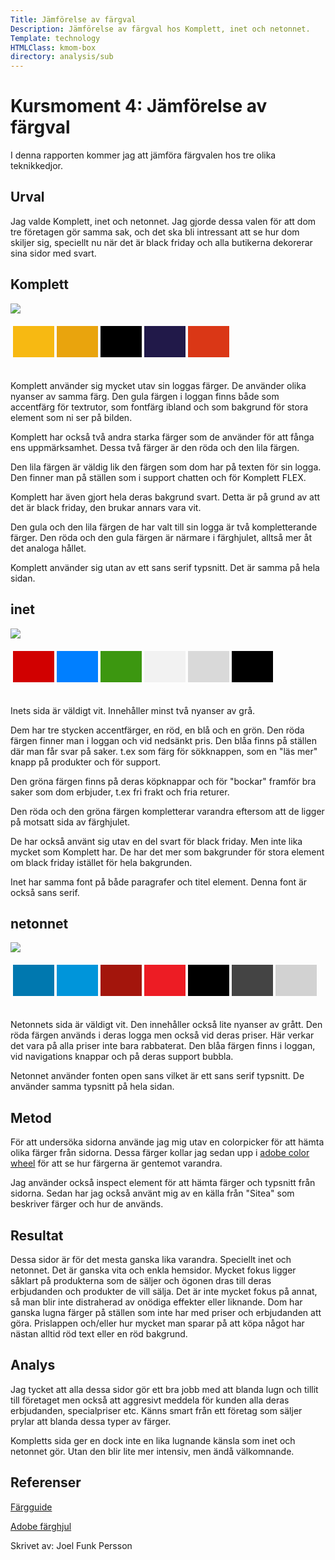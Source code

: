```yaml
---
Title: Jämförelse av färgval
Description: Jämförelse av färgval hos Komplett, inet och netonnet.
Template: technology
HTMLClass: kmom-box
directory: analysis/sub
---
```


Kursmoment 4: Jämförelse av färgval
=======================

I denna rapporten kommer jag att jämföra färgvalen hos tre olika teknikkedjor.

Urval
-----------------------

Jag valde Komplett, inet och netonnet. Jag gjorde dessa valen för att dom tre företagen gör samma sak, och det ska bli intressant att se hur dom skiljer sig, speciellt nu när det är black friday och alla butikerna dekorerar sina sidor med svart.

## Komplett
<img src="../../image/komplett.png">
<table style="border-spacing: 4px; border-collapse: separate;">
    <tr>
        <td style="height: 50px; width: 50px; background-color: #F7B912">
        <td style="height: 50px; width: 50px; background-color: #E9A40D">
        <td style="height: 50px; width: 50px; background-color: #000000">
        <td style="height: 50px; width: 50px; background-color: #211949">
        <td style="height: 50px; width: 50px; background-color: #DA3716">
    </tr>
</table>
<br>
Komplett använder sig mycket utav sin loggas färger. De använder olika nyanser av samma färg. Den gula färgen i loggan finns både som accentfärg för textrutor, som fontfärg ibland och som bakgrund för stora element som ni ser på bilden.

Komplett har också två andra starka färger som de använder för att fånga ens uppmärksamhet. Dessa två färger är den röda och den lila färgen.

Den lila färgen är väldig lik den färgen som dom har på texten för sin logga. Den finner man på ställen som i support chatten och för Komplett FLEX.

Komplett har även gjort hela deras bakgrund svart. Detta är på grund av att det är black friday, den brukar annars vara vit.

Den gula och den lila färgen de har valt till sin logga är två kompletterande färger. Den röda och den gula färgen är närmare i färghjulet, alltså mer åt det analoga hållet.

Komplett använder sig utan av ett sans serif typsnitt. Det är samma på hela sidan.


## inet
<img src="../../image/inet.png">
<table style="border-spacing: 4px; border-collapse: separate;">
    <tr>
        <td style="height: 50px; width: 50px; background-color: #D10000">
        <td style="height: 50px; width: 50px; background-color: #007FFF">
        <td style="height: 50px; width: 50px; background-color: #3C9710">
        <td style="height: 50px; width: 50px; background-color: #F2F2F2">
        <td style="height: 50px; width: 50px; background-color: #D9D9D9">
        <td style="height: 50px; width: 50px; background-color: #000000">
    </tr>
</table>
<br>
Inets sida är väldigt vit. Innehåller minst två nyanser av grå.

Dem har tre stycken accentfärger, en röd, en blå och en grön.
Den röda färgen finner man i loggan och vid nedsänkt pris. Den blåa finns på ställen där man får svar på saker. t.ex som färg för sökknappen, som en "läs mer" knapp på produkter och för support.

Den gröna färgen finns på deras köpknappar och för "bockar" framför bra saker som dom erbjuder, t.ex fri frakt och fria returer.

Den röda och den gröna färgen kompletterar varandra eftersom att de ligger på motsatt sida av färghjulet.

De har också använt sig utav en del svart för black friday. Men inte lika mycket som Komplett har. De har det mer som bakgrunder för stora element om black friday istället för hela bakgrunden.

Inet har samma font på både paragrafer och titel element. Denna font är också sans serif.

## netonnet
<img src="../../image/netonnet.png">
<table style="border-spacing: 4px; border-collapse: separate;">
    <tr>
        <td style="height: 50px; width: 50px; background-color: #0078AF">
        <td style="height: 50px; width: 50px; background-color: #0095DA">
        <td style="height: 50px; width: 50px; background-color: #A3150C">
        <td style="height: 50px; width: 50px; background-color: #ED1C24">
        <td style="height: 50px; width: 50px; background-color: #000000">
        <td style="height: 50px; width: 50px; background-color: #444444">
        <td style="height: 50px; width: 50px; background-color: #D2D2D2">
    </tr>
</table>
<br>
Netonnets sida är väldigt vit. Den innehåller också lite nyanser av grått.
Den röda färgen används i deras logga men också vid deras priser. Här verkar det vara på alla priser inte bara rabbaterat. 
Den blåa färgen finns i loggan, vid navigations knappar och på deras support bubbla.

Netonnet använder fonten open sans vilket är ett sans serif typsnitt. De använder samma typsnitt på hela sidan.


Metod
-----------------------


För att undersöka sidorna använde jag mig utav en colorpicker för att hämta olika färger från sidorna. Dessa färger kollar jag sedan upp i <a href="https://color.adobe.com/create/color-wheel">adobe color wheel</a> för att se hur färgerna är gentemot varandra.

Jag använder också inspect element för att hämta färger och typsnitt från sidorna.
Sedan har jag också använt mig av en källa från "Sitea" som beskriver färger och hur de används.

Resultat
-----------------------


Dessa sidor är för det mesta ganska lika varandra. Speciellt inet och netonnet. 
Det är ganska vita och enkla hemsidor. Mycket fokus ligger såklart på produkterna som de säljer och ögonen dras till deras erbjudanden och produkter de vill sälja. Det är inte mycket fokus på annat, så man blir inte distraherad av onödiga effekter eller liknande. Dom har ganska lugna färger på ställen som inte har med priser och erbjudanden att göra. Prislappen och/eller hur mycket man sparar på att köpa något har nästan alltid röd text eller en röd bakgrund. 

Analys
-----------------------

Jag tycket att alla dessa sidor gör ett bra jobb med att blanda lugn och tillit till företaget men också att aggresivt meddela för kunden alla deras erbjudanden, specialpriser etc. Känns smart från ett företag som säljer prylar att blanda dessa typer av färger. 

Kompletts sida ger en dock inte en lika lugnande känsla som inet och netonnet gör. Utan den blir lite mer intensiv, men ändå välkomnande.

Referenser
-----------------------

<a href="https://www.sitea.se/grafisk-design/valj-ratt-farg-till-hemsida-2018/">Färgguide</a>

<a href="https://color.adobe.com/create/color-wheel">Adobe färghjul</a>

Skrivet av: Joel Funk Persson

